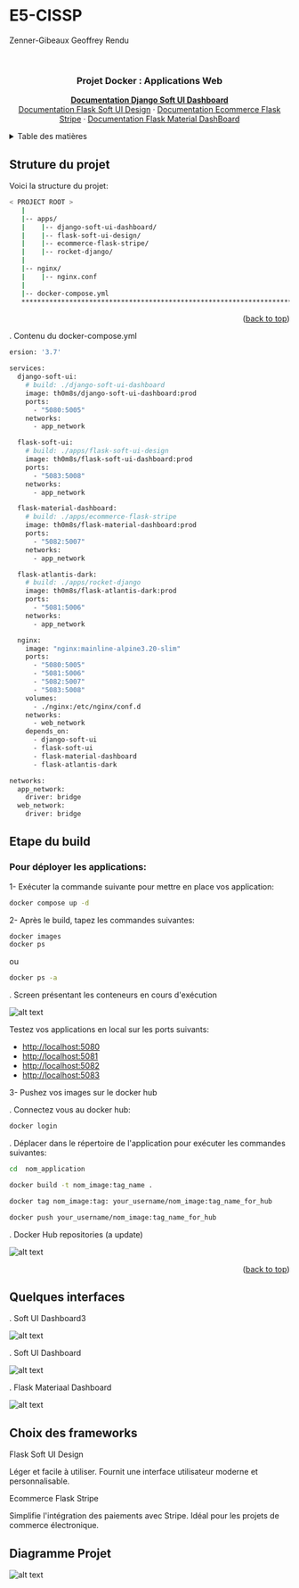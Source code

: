# E5-CISSP
Zenner-Gibeaux Geoffrey Rendu




<!-- PROJECT LOGO --> <br /> <div align="center"> <h3 align="center">Projet Docker : Applications Web</h3> <p align="center"> 
<a href="https://github.com/app-generator/django-soft-ui-dashboard"><strong>Documentation Django Soft UI Dashboard </strong></a> <br /> 
<a href="https://github.com/app-generator/flask-soft-ui-design">Documentation Flask Soft UI Design</a> · 
<a href="https://github.com/app-generator/ecommerce-flask-stripe">Documentation Ecommerce Flask Stripe</a> · 
<a href="https://github.com/app-generator/flask-material-dashboard.git">Documentation Flask Material DashBoard</a> </p> </div>

<!-- TABLE OF CONTENTS --> <details> <summary>Table des matières</summary> <ol> <li><a href="#structure-du-projet">Structure du projet</a></li> <li><a href="#configurations">Configurations</a></li> 
<li><a href="#etape-du-build">Étape du build</a></li> <li><a href="#logs">Logs</a></li> <li><a href="#quelques-interfaces">Quelques Interfaces</a></li> </ol> </details>



<!-- ABOUT THE PROJECT -->
## Struture du projet

Voici la structure du projet:

```bash
< PROJECT ROOT >
   |
   |-- apps/
   |    |-- django-soft-ui-dashboard/
   |    |-- flask-soft-ui-design/
   |    |-- ecommerce-flask-stripe/
   |    |-- rocket-django/
   |
   |-- nginx/
   |    |-- nginx.conf
   |
   |-- docker-compose.yml
   ************************************************************************
```


<p align="right">(<a href="#readme-top">back to top</a>)</p>


. Contenu du docker-compose.yml

``` bash
ersion: '3.7'

services:
  django-soft-ui:
    # build: ./django-soft-ui-dashboard
    image: th0m8s/django-soft-ui-dashboard:prod
    ports:     
      - "5080:5005"
    networks:
      - app_network

  flask-soft-ui:
    # build: ./apps/flask-soft-ui-design
    image: th0m8s/flask-soft-ui-dashboard:prod
    ports: 
      - "5083:5008"
    networks:
      - app_network

  flask-material-dashboard:
    # build: ./apps/ecommerce-flask-stripe
    image: th0m8s/flask-material-dashboard:prod
    ports:
      - "5082:5007"
    networks:
      - app_network

  flask-atlantis-dark:
    # build: ./apps/rocket-django
    image: th0m8s/flask-atlantis-dark:prod
    ports:      
      - "5081:5006"
    networks:
      - app_network

  nginx:
    image: "nginx:mainline-alpine3.20-slim"
    ports:      
      - "5080:5005"
      - "5081:5006"
      - "5082:5007"
      - "5083:5008"
    volumes:
      - ./nginx:/etc/nginx/conf.d
    networks:
      - web_network
    depends_on:
      - django-soft-ui
      - flask-soft-ui
      - flask-material-dashboard
      - flask-atlantis-dark

networks:
  app_network:
    driver: bridge
  web_network:
    driver: bridge

```

<!-- GETTING STARTED -->
## Etape du build

### Pour déployer les applications:

1- Exécuter la commande suivante pour mettre en place vos application:

``` bash
docker compose up -d
```

2- Après le build, tapez les commandes suivantes:

``` bash
docker images
docker ps
```
ou
``` bash
docker ps -a
```
. Screen présentant les conteneurs en cours d'exécution

![alt text](screen/dockerps.png)

Testez vos applications en local sur les ports suivants:
  <ul>
    <li><a href="#http://localhost:5080">http://localhost:5080</a></li>
    <li><a href="#http://localhost:5081">http://localhost:5081</a></li>
    <li><a href="#http://localhost:5082">http://localhost:5082</a></li>
    <li><a href="#http://localhost:5083">http://localhost:5083</a></li>


  </ul>

3- Pushez vos images sur le docker hub

. Connectez vous au docker hub:

``` bash
docker login
```

. Déplacer dans le répertoire de l'application pour exécuter les commandes suivantes:
``` bash
cd  nom_application
```

``` bash
docker build -t nom_image:tag_name .
```

``` bash
docker tag nom_image:tag: your_username/nom_image:tag_name_for_hub
```

``` bash
docker push your_username/nom_image:tag_name_for_hub
```

. Docker Hub repositories (a update)

![alt text](screens/repository.png)

<p align="right">(<a href="#readme-top">back to top</a>)</p>


<!-- INTERFACES -->
## Quelques interfaces

. Soft UI Dashboard3

![alt text](screen/Dashboard.png)

. Soft UI Dashboard

![alt text](screen/SoftDashborad.png)

. Flask Materiaal Dashboard

![alt text](screen/flask.png)


## Choix des frameworks


Flask Soft UI Design

Léger et facile à utiliser.
Fournit une interface utilisateur moderne et personnalisable.

Ecommerce Flask Stripe

Simplifie l'intégration des paiements avec Stripe.
Idéal pour les projets de commerce électronique.

## Diagramme Projet

![alt text](screen/shema.png)
